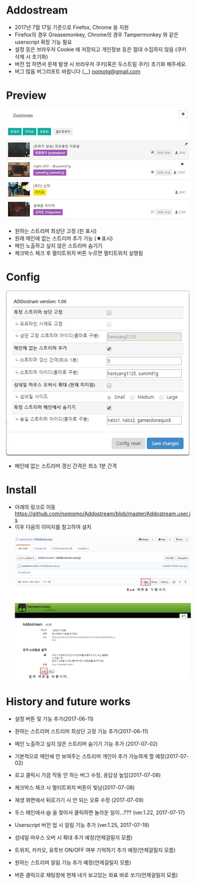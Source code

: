 # Addostream
<!--Add new feature for dostream.com-->
* 2017년 7월 17일 기준으로 Firefox, Chrome 을 지원
* Firefox의 경우 Greasemonkey, Chrome의 경우 Tampermonkey 와 같은 userscript 확장 기능 필요
* 설정 등은 브라우저 Cookie 에 저장되고 개인정보 등은 절대 수집하지 않음 (쿠키 삭제 시 초기화)
* 버전 업 하면서 문제 발생 시 브라우저 쿠키(혹은 두스트림 쿠키) 초기화 해주세요.
* 버그 많음 버그리포트 바랍니다 (__) nomotg@gmail.com

# Preview
<img src="https://github.com/nomomo/Addostream/blob/master/images/170702_preview.jpg" width="500px" />

* 원하는 스트리머 최상단 고정 (핀 표시)
* 원래 메인에 없는 스트리머 추가 가능 (★표시)
* 메인 노출하고 싶지 않은 스트리머 숨기기
* 체크박스 체크 후 멀티트위치 버튼 누르면 멀티트위치 실행됨

# Config
<img src="https://github.com/nomomo/Addostream/blob/master/images/170702_config.jpg" width="500px" />

* 메인에 없는 스트리머 갱신 간격은 최소 1분 간격

# Install
* 아래의 링크로 이동<br />
https://github.com/nomomo/Addostream/blob/master/Addostream.user.js
* 이후 다음의 이미지를 참고하여 설치<br /><br /><img src="https://github.com/nomomo/Addostream/blob/master/images/Install.jpg" width="500px" />

# History and future works
* 설정 버튼 및 기능 추가(2017-06-11)
* 원하는 스트리머 스트리머 최상단 고정 기능 추가(2017-06-11)
* 메인 노출하고 싶지 않은 스트리머 숨기기 기능 추가 (2017-07-02)
* 기본적으로 메인에 안 보여주는 스트리머 개인이 추가 가능하게 할 예정(2017-07-02)
* 로고 클릭시 가끔 작동 안 하는 버그 수정, 응답성 높임(2017-07-08)
* 체크박스 체크 시 멀티트위치 버튼이 빛남(2017-07-08)
* 재생 화면에서 뒤로가기 시 안 되는 오류 수정 (2017-07-09)
* 두스 메인에서 @ 을 찾아서 클릭하면 놀라운 일이...??? (ver.1.22, 2017-07-17)
* Userscript 버전 업 시 알림 기능 추가 (ver.1.25, 2017-07-19)

* 섬네일 마우스 오버 시 확대 추가 예정(언제걸릴지 모름)
* 트위치, 카카오, 유투브 ON/OFF 여부 기억하기 추가 예정(언제걸릴지 모름)
* 원하는 스트리머 알림 기능 추가 예정(언제걸릴지 모름)
* 버튼 클릭으로 채팅창에 현재 내가 보고있는 좌표 바로 쏘기(언제걸릴지 모름)
